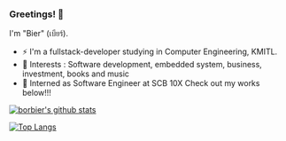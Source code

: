 ### Greetings! 👋

I'm "Bier" (เบียร์). 
- ⚡ I'm a fullstack-developer studying in Computer Engineering, KMITL.
- 🔭 Interests : Software development, embedded system, business, investment, books and music
- 💼 Interned as Software Engineer at SCB 10X
Check out my works below!!!

[![borbier's github stats](https://github-readme-stats.vercel.app/api?username=borbier&theme=tokyonight)](https://github.com/anuraghazra/github-readme-stats)

[![Top Langs](https://github-readme-stats.vercel.app/api/top-langs/?username=borbier&layout=compact&theme=tokyonight)](https://github.com/anuraghazra/github-readme-stats)

